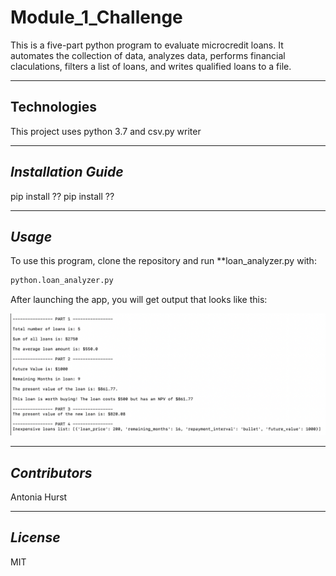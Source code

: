 # **Module_1_Challenge**

This is a five-part python program to evaluate microcredit loans. It automates the collection of data, analyzes data, performs financial claculations, filters a list of loans, and writes qualified loans to a file.

---

## **Technologies**

This project uses python 3.7 and csv.py writer

---

## *Installation Guide*

pip install ??
pip install ??

---

## *Usage*
To use this program, clone the repository and run **loan_analyzer.py with:

```python
python.loan_analyzer.py
```
After launching the app, you will get output that looks like this: 

![loan_analyzer](loan_analyzer.png)

---

## *Contributors*

Antonia Hurst

---

## *License*

MIT
